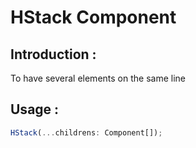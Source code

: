 # HStack Component

## Introduction :

To have several elements on the same line

## Usage :

```ts
HStack(...childrens: Component[]);
```
